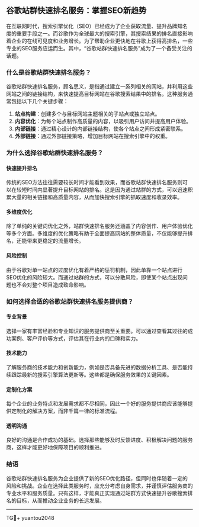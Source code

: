 ## 谷歌站群快速排名服务：掌握SEO新趋势

在互联网时代，搜索引擎优化（SEO）已经成为了企业获取流量、提升品牌知名度的重要手段之一。而谷歌作为全球最大的搜索引擎，其搜索结果的排名直接影响着企业的在线可见度和业务增长。为了帮助企业更快地在谷歌上获得高排名，一些专业的SEO服务应运而生。其中，“谷歌站群快速排名服务”成为了一个备受关注的话题。

### 什么是谷歌站群快速排名服务？

谷歌站群快速排名服务，顾名思义，是指通过建立一系列相关的网站，并利用这些网站之间的链接结构，来快速提高目标网站在谷歌搜索结果中的排名。这种服务通常包括以下几个关键步骤：

1. **站点构建**：创建多个与目标网站主题相关的子站点或独立站点。
2. **内容优化**：为每个站点制作高质量的内容，以吸引用户访问并提高用户体验。
3. **内部链接**：通过精心设计的内部链接结构，使各个站点之间形成紧密联系。
4. **外部链接**：通过外部链接策略，增加目标网站在搜索引擎中的权重。

### 为什么选择谷歌站群快速排名服务？

#### 快速提升排名

传统的SEO方法往往需要较长时间才能看到效果，而谷歌站群快速排名服务则可以在较短时间内显著提升目标网站的排名。这是因为通过站群的方式，可以迅速积累大量的相关链接和高质量内容，从而加快搜索引擎的抓取速度和收录效率。

#### 多维度优化

除了单纯的关键词优化之外，站群快速排名服务还涵盖了内容创作、用户体验优化等多个方面。多维度的优化策略有助于全面提高网站的整体质量，不仅能够提升排名，还能带来更稳定的流量增长。

#### 风险控制

由于谷歌对单一站点的过度优化有着严格的惩罚机制，因此单靠一个站点进行SEO优化的风险较大。而通过站群的方式，可以分散风险，即使某个站点出现问题也不会对整个项目造成致命影响。

### 如何选择合适的谷歌站群快速排名服务提供商？

#### 专业背景

选择一家有丰富经验和专业知识的服务提供商至关重要。可以通过查看其过往的成功案例、客户评价等方式，评估其在行业内的口碑和实力。

#### 技术能力

了解服务商的技术能力和创新能力，例如是否具备先进的数据分析工具、是否能持续跟踪最新的搜索引擎算法更新等。这些都是确保服务效果的关键因素。

#### 定制化方案

每个企业的业务特点和发展需求都不尽相同，因此一个好的服务提供商应该能够提供定制化的解决方案，而非千篇一律的标准流程。

#### 透明沟通

良好的沟通是合作成功的基础。选择那些能够及时反馈进度、积极解决问题的服务商，这样才能更好地保障项目的顺利推进。

### 结语

谷歌站群快速排名服务为企业提供了新的SEO优化路径，但同时也伴随着一定的风险和挑战。企业在选择此类服务时，应充分考虑自身需求，并谨慎评估服务商的专业水平和服务质量。只有这样，才能真正实现通过站群方式快速提升谷歌搜索排名的目标，从而推动企业业务的长远发展。

---

TG💪+ yuantou2048